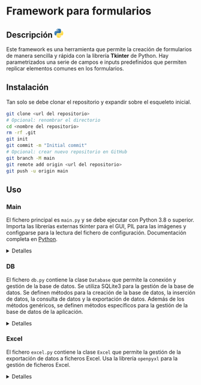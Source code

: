# Framework para formularios

## Descripción ![Python](imgs/python.png)

Este framework es una herramienta que permite la creación de formularios de manera sencilla y rápida con la librería **Tkinter** de Python.
Hay parametrizados una serie de campos e inputs predefinidos que permiten replicar elementos comunes en los formularios.

## Instalación

Tan solo se debe clonar el repositorio y expandir sobre el esqueleto inicial.

```bash
git clone <url del repositorio>
# Opcional: renombrar el directorio
cd <nombre del repositorio>
rm -rf .git
git init
git commit -m "Initial commit"
# Opcional: crear nuevo repositorio en GitHub
git branch -M main
git remote add origin <url del repositorio>
git push -u origin main
```

## Uso

### Main

El fichero principal es `main.py` y se debe ejecutar con Python 3.8 o superior.
Importa las librerías externas tkinter para el GUI, PIL para las imágenes y configparse para la lectura del fichero de configuración.
Documentación completa en [Python](./docs/main.html).

<details>
  <summary>Detalles</summary>
  
#### Configuración

El fichero de configuración `config.ini` contiene los parámetros de configuración del formulario, como la db a usar, cabeceras, o parámetros de estilo.

```ini
[DB]
DB_FILENAME = template.db

[STYLES]
THEME = light
FONT = Arial 12
```

Se lee el fichero de configuración para poder inicializar.

```python
config = configparser.ConfigParser()
config.read('config.ini')
```

Se crea o importa la base de datos con el nombre indicado en el fichero de configuración.

```python
DB_FILE = config["DB"]["DB_FILENAME"]
DB_FILE = os.path.join(os.path.dirname(__file__), DB_FILE)
database = db.Database(DB_FILE)
```

#### GUI

Se inicializa la ventana principal y se le asigna un título., se definen estilos y se añaden estos estilos a ciertos componentes.

```python
ventana_principal = tk.Tk()
ventana_principal.title("Nombre del servicio")
ventana_principal.resizable(False, False)
ventana_principal.iconbitmap("imgs/favicon.ico")
ventana_principal.configure(background="#FFFFFF")

STYLE_THEME = config["STYLES"]["THEME"]
style = ttk.Style(ventana_principal)
style.configure("TFrame", background="#FFFFFF")
style.configure("TLabel", font=("Gotham", 12), padding=(15, 5, 5, 5), 
    foreground="#00558C", background="#FFFFFF")
style.configure("TButton", font=("Gotham", 12), padding=(5, 5, 5, 5),
    width=16, cursor="hand2", justify=tk.CENTER, background="#FFFFFF")
style.configure("TEntry", font=("Gotham Light", 12), width=22)
```

Después de inicializar la ventana principal, se añaden los componentes del formulario. Se estructura en un `Frame` principal y otros secundarios para cada sección, separados por `Separator`.

Se inicializan las variables principales asociadas a los campos de entrada de datos.

```python
fecha_entrada = tk.StringVar()
identificador = tk.StringVar()
importe = tk.DoubleVar()
campo = tk.StringVar()
num_llamadas = tk.StringVar()
fecha_resolucion = tk.StringVar()
operador_resolucion = tk.StringVar()
observaciones = tk.StringVar()
```

#### Métodos

Se definen métodos con funciones genéricas y útiles para la gestión de eventos.

```python
def buscar_id()
def submit()
def clear()
def toggle_use_incidencias(new_state)
def estado_seleccionado(event)
def verificar_numerico(char)
def exportar_aux()
def exportar(selector, fechas="", window=None)
def verificar_cabeceras(headers)
def verificar_datos(datos)
def importar()
def help()
def about()
```

</details>

### DB

El fichero `db.py` contiene la clase `Database` que permite la conexión y gestión de la base de datos. Se utiliza SQLite3 para la gestión de la base de datos.
Se definen métodos para la creación de la base de datos, la inserción de datos, la consulta de datos y la exportación de datos.
Además de los métodos genéricos, se definen métodos específicos para la gestión de la base de datos de la aplicación.

<details>
  <summary>Detalles</summary>

#### Inicialización DB

Se inicializa la base de datos con el nombre del fichero de la base de datos.

```python
def __init__(self, db):
        '''Constructor'''
        self.conn = sqlite3.connect(db)
        self.cur = self.conn.cursor()
    
    def __del__(self):
        '''Destructor'''
        self.conn.close()

    def query(self, query):
        '''Execute a query passed as a parameter'''
        self.cur.execute(query)
        self.conn.commit()
```

#### Métodos DB

Se definen métodos para la gestión de registros genéricos, usuarios y logs.

```python
def create_table_usuarios(self):
        '''Create a table called usuarios with the following fields: id, nombre, usuario'''
        self.cur.execute("CREATE TABLE IF NOT EXISTS usuarios \
                        (id INTEGER PRIMARY KEY, nombre TEXT, usuario TEXT)")
        self.conn.commit()
    
    def create_table_registros(self):
        '''Create a table called registros that stores every registered task
            The table called registros has following fields:
                id (integer, primary key),
                fechaEntrada (datetime),
                operador (text),
                identificador (text),
                importe (real),
                estado (text),
                x (text),
                num_llamadas (integer),
                fechaResolucion (datetime),
                operadorResolucion (text),
                observaciones (text)
        '''
        self.cur.execute("CREATE TABLE IF NOT EXISTS registros \
                        (id INTEGER PRIMARY KEY, fechaEntrada DATETIME, operador TEXT, identificador TEXT, importe REAL,\
                        estado TEXT, x TEXT, num_llamadas INTEGER, fechaResolucion DATETIME, operadorResolucion TEXT, \
                        observaciones TEXT)")
        self.conn.commit()

    def create_table_logs(self):
        '''Create a table called logs with the following fields: id, fecha, usuario, accion'''
        self.cur.execute("CREATE TABLE IF NOT EXISTS logs \
                        (id INTEGER PRIMARY KEY, fecha DATETIME, usuario TEXT, accion TEXT)")
        self.conn.commit()
```

</details>

### Excel

El fichero `excel.py` contiene la clase `Excel` que permite la gestión de la exportación de datos a ficheros Excel. Usa la librería `openpyxl` para la gestión de ficheros Excel.

<details>
  <summary>Detalles</summary>

#### Inicialización Excel

Se inicializa la clase con los parámetros base vacíos.

```python
def __init__(self):
    """ Constructor """
    self.archivo = ''
    self.libro = ''
    self.hoja = ''
    self.celdas = []
    self.datos = []
    self.columnas = []
    self.filas = []
```

#### Métodos Excel

Se definen métodos para la gestión de la exportación de datos a ficheros Excel, como crear un nuevo archivo, cargar uno existente, gestión de hojas, y formateo de celdas.

```python
def crear_archivo(self, nombre):
    """ Crea un archivo excel """
    self.libro = Workbook()
    self.archivo = nombre
    self.hoja = self.libro.active
    self.hoja.title = 'Registros'
    self.celdas = list(self.hoja)
    self.datos = list(self.hoja.values)
    self.columnas = list(self.hoja.columns)
    self.filas = list(self.hoja.rows)

def crear_hoja(self, nombre):
    """ Crea una hoja en el archivo """
    self.hoja = self.libro.create_sheet(nombre)
    self.celdas = list(self.hoja)
    self.datos = list(self.hoja.values)
    self.columnas = list(self.hoja.columns)
    self.filas = list(self.hoja.rows)

def rellenar_hoja(self, registros):
    """ Rellena la hoja con los registros """
    for registro in registros:
        self.hoja.append(registro)
    self.actualizar_hoja()
```

Se definen métodos para los estilos de las cabeceras y las celdas normales.

```python
def formato_hoja(self):
    """ Formatea la hoja """
    for fila in self.filas[1:]:
        for celda in fila:
            celda.alignment = Alignment(horizontal='center', vertical='center')
            celda.border = Border(
                left = Side(style='thin'), 
                right = Side(style='thin'), 
                top = Side(style='thin'), 
                bottom = Side(style='thin'))
            celda.font = Font(name='Gotham Light', size=10)
    for columna in self.columnas:
        self.hoja.column_dimensions[columna[0].column_letter].width = 20

def formato_cabecera(self):
    """ Formatea la cabecera """
    for celda in self.celdas[0]:
        celda.alignment = Alignment(horizontal='center', vertical='center')
        celda.border = Border(
            left=Side(style='thick'), 
            right=Side(style='thick'), 
            top=Side(style='thick'), 
            bottom=Side(style='thick'))
        celda.font = Font(name='Gotham Bold', size=12)
```

</details>
